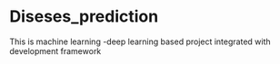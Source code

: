 # Diseses_prediction
This is machine learning -deep learning  based project integrated with development framework
